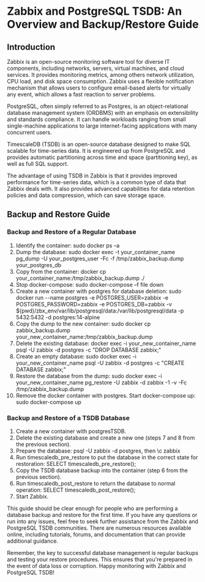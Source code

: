 <h1>Zabbix and PostgreSQL TSDB: An Overview and Backup/Restore Guide</h1>

<h2>Introduction</h2>

<p>Zabbix is an open-source monitoring software tool for diverse IT components, including networks, servers, virtual machines, and cloud services. It provides monitoring metrics, among others network utilization, CPU load, and disk space consumption. Zabbix uses a flexible notification mechanism that allows users to configure email-based alerts for virtually any event, which allows a fast reaction to server problems.</p>

<p>PostgreSQL, often simply referred to as Postgres, is an object-relational database management system (ORDBMS) with an emphasis on extensibility and standards compliance. It can handle workloads ranging from small single-machine applications to large internet-facing applications with many concurrent users.</p>

<p>TimescaleDB (TSDB) is an open-source database designed to make SQL scalable for time-series data. It is engineered up from PostgreSQL and provides automatic partitioning across time and space (partitioning key), as well as full SQL support.</p>

<p>The advantage of using TSDB in Zabbix is that it provides improved performance for time-series data, which is a common type of data that Zabbix deals with. It also provides advanced capabilities for data retention policies and data compression, which can save storage space.</p>

<h2>Backup and Restore Guide</h2>

<h3>Backup and Restore of a Regular Database</h3>

<ol>
<li>Identify the container: sudo docker ps –a</li>
<li>Dump the database: sudo docker exec -t your_container_name pg_dump -U your_postgres_user -Fc -f /tmp/zabbix_backup.dump your_postgres_db</li>
<li>Copy from the container: docker cp your_container_name:/tmp/zabbix_backup.dump ./</li>
<li>Stop docker-compose: sudo docker-compose –f file down</li>
<li>Create a new container with postgres for database deletion: sudo docker run --name postgres -e POSTGRES_USER=zabbix -e POSTGRES_PASSWORD=zabbix -e POSTGRES_DB=zabbix -v $(pwd)/zbx_env/var/lib/postgresql/data:/var/lib/postgresql/data -p 5432:5432 -d postgres:14-alpine</li>
<li>Copy the dump to the new container: sudo docker cp zabbix_backup.dump your_new_container_name:/tmp/zabbix_backup.dump</li>
<li>Delete the existing database: docker exec -i your_new_container_name psql -U zabbix -d postgres -c "DROP DATABASE zabbix;"</li>
<li>Create an empty database: sudo docker exec -i your_new_container_name psql -U zabbix -d postgres -c "CREATE DATABASE zabbix;"</li>
<li>Restore the database from the dump: sudo docker exec -i your_new_container_name pg_restore -U zabbix -d zabbix -1 -v -Fc /tmp/zabbix_backup.dump</li>
<li>Remove the docker container with postgres. Start docker-compose up: sudo docker-compose up</li>
</ol>

<h3>Backup and Restore of a TSDB Database</h3>

<ol>
<li>Create a new container with postgresTSDB.</li>
<li>Delete the existing database and create a new one (steps 7 and 8 from the previous section).</li>
<li>Prepare the database: psql -U zabbix -d postgres, then \c zabbix</li>
<li>Run timescaledb_pre_restore to put the database in the correct state for restoration: SELECT timescaledb_pre_restore();</li>
<li>Copy the TSDB database backup into the container (step 6 from the previous section).
<li>Run timescaledb_post_restore to return the database to normal operation: SELECT timescaledb_post_restore();</li>
<li>Start Zabbix.</li>
</ol>

<p>This guide should be clear enough for people who are performing a database backup and restore for the first time. If you have any questions or run into any issues, feel free to seek further assistance from the Zabbix and PostgreSQL TSDB communities. There are numerous resources available online, including tutorials, forums, and documentation that can provide additional guidance.</p>

<p>Remember, the key to successful database management is regular backups and testing your restore procedures. This ensures that you're prepared in the event of data loss or corruption. Happy monitoring with Zabbix and PostgreSQL TSDB!</p>
